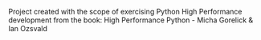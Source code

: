 Project created with the scope of exercising Python High Performance development from the book:
High Performance Python - Micha Gorelick & Ian Ozsvald
